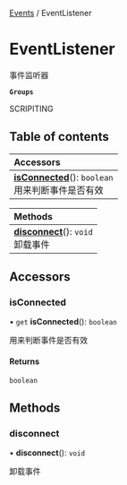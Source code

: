 [Events](../modules/Events.Events.md) / EventListener

# EventListener <Badge type="tip" text="Class" /> <Score text="EventListener" />

事件监听器

**`Groups`**

SCRIPITING

## Table of contents

| Accessors |
| :-----|
| **[isConnected](Events.EventListener.md#isconnected)**(): `boolean` <br> 用来判断事件是否有效|

| Methods |
| :-----|
| **[disconnect](Events.EventListener.md#disconnect)**(): `void` <br> 卸载事件|

## Accessors

### isConnected <Score text="isConnected" /> 

• `get` **isConnected**(): `boolean`

用来判断事件是否有效

#### Returns

`boolean`

## Methods

### disconnect <Score text="disconnect" /> 

• **disconnect**(): `void` 

卸载事件


